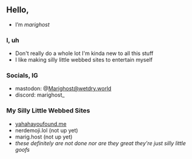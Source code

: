 ## Hello,

- I’m _marighost_


### I, uh

- Don't really do a whole lot I'm kinda new to all this stuff
- I like making silly little webbed sites to entertain myself


### Socials, IG

- mastodon: @Marighost@wetdry.world
- discord: marighost_

### My Silly Little Webbed Sites

- [yahahayoufound.me](https://yahahayoufound.me)
- nerdemoji.lol (not up yet)
- marig.host (not up yet)
- _these definitely are not done nor are they great they're just silly little goofs_

<!---
marighost/marighost is a ✨ special ✨ repository because its `README.md` (this file) appears on your GitHub profile.
You can click the Preview link to take a look at your changes.
--->
